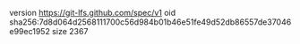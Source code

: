 version https://git-lfs.github.com/spec/v1
oid sha256:7d8d064d2568111700c56d984b01b46e51fe49d52db86557de37046e99ec1952
size 2367
